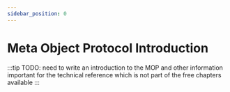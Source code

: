 ```yaml
---
sidebar_position: 0
---
```


# Meta Object Protocol Introduction

:::tip
TODO: need to write an introduction to the MOP and other information important for the technical reference which is not part of the free chapters available
:::
